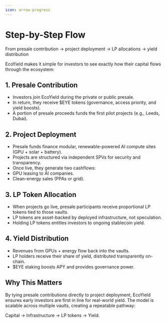 ```yaml
---
icon: arrow-progress
---
```


# Step-by-Step Flow

From presale contribution → project deployment → LP allocations → yield distribution

EcoYield makes it simple for investors to see exactly how their capital flows through the ecosystem:

## 1. Presale Contribution

* Investors join EcoYield during the private or public presale.
* In return, they receive $EYE tokens (governance, access priority, and yield boosts).
* A portion of presale proceeds funds the first pilot projects (e.g., Leeds, Dubai).

## 2. Project Deployment

* Presale funds finance modular, renewable-powered AI compute sites (GPU + solar + battery).
* Projects are structured via independent SPVs for security and transparency.
* Once live, they generate two cashflows:
* GPU leasing to AI companies.
* Clean-energy sales (PPAs or grid).

## 3. LP Token Allocation

* When projects go live, presale participants receive proportional LP tokens tied to those vaults.
* LP tokens are asset-backed by deployed infrastructure, not speculation.
* Holding LP tokens entitles investors to ongoing stablecoin yield.

## 4. Yield Distribution

* Revenues from GPUs + energy flow back into the vaults.
* LP holders receive their share of yield, distributed transparently on-chain.
* $EYE staking boosts APY and provides governance power.

## Why This Matters

By tying presale contributions directly to project deployment, EcoYield ensures early investors are first in line for real-world yield. The model is scalable across multiple vaults, creating a repeatable pathway:

Capital → Infrastructure → LP tokens → Yield.
